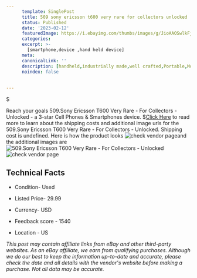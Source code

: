 ```yaml
---
      template: SinglePost
      title: 509 sony ericsson t600 very rare for collectors unlocked
      status: Published
      date: '2023-02-12'
      featuredImage: https://i.ebayimg.com/thumbs/images/g/JioAAOSwlkFj56yO/s-l225.jpg
      categories: 
      excerpt: >-
        [smartphone,device ,hand held device]
      meta:
      canonicalLink: ''
      description: [handheld,industrially made,well crafted,Portable,Mobile,Compact,Convenient,Lightweight,Maneuverable,Man-portable,Miniature,Carriable,Hand-held,Light,Holdable,Transportable,Mobile device,Pocket-sized,On-the-go,Wireless,Cordless,Compact size,Convenient size, smartphone,device ,hand held device]
      noindex: false
      
        
---
```

$

Reach your goals 509.Sony Ericsson T600 Very Rare - For Collectors - Unlocked - a 3-star Cell Phones & Smartphones device.
$[Click Here](https://www.ebay.com/itm/165934048751?hash=item26a270a5ef%3Ag%3AJioAAOSwlkFj56yO&mkevt=1&mkcid=1&mkrid=711-53200-19255-0&campid=%253CePNCampaignId%253E&customid=%253CreferenceId%253E&toolid=10049) to read more to learn about the shipping costs and additional image urls for the 509.Sony Ericsson T600 Very Rare - For Collectors - Unlocked. Shipping cost is undefined. Here is how the product looks ![check vendor page](https://i.ebayimg.com/thumbs/images/g/JioAAOSwlkFj56yO/s-l225.jpg)and the additional images are![509.Sony Ericsson T600 Very Rare - For Collectors - Unlocked](https://i.ebayimg.com/images/g/JioAAOSwlkFj56yO/s-l1600.jpg)![check vendor page](https://origin-galleryplus.ebayimg.com/ws/web/165934048751_2_0_1/225x225.jpg,https://origin-galleryplus.ebayimg.com/ws/web/165934048751_3_0_1/225x225.jpg,https://origin-galleryplus.ebayimg.com/ws/web/165934048751_4_0_1/225x225.jpg,https://origin-galleryplus.ebayimg.com/ws/web/165934048751_5_0_1/225x225.jpg,https://origin-galleryplus.ebayimg.com/ws/web/165934048751_6_0_1/225x225.jpg,https://origin-galleryplus.ebayimg.com/ws/web/165934048751_7_0_1/225x225.jpg)



 ## Technical Facts 



     
      

 - Condition- Used 


      

 - Listed Price- 29.99 


      

 - Currency- USD 


      

 - Feedback score - 1540 


      

 - Location - US 


      
      

 *_This post may contain affiliate links from eBay and other third-party websites. As an eBay affiliate, we earn from qualifying purchases. Although we do our best to keep the information up-to-date and accurate, please check the date and all details with the vendor's website before making a purchase. Not all data may be accurate._*






